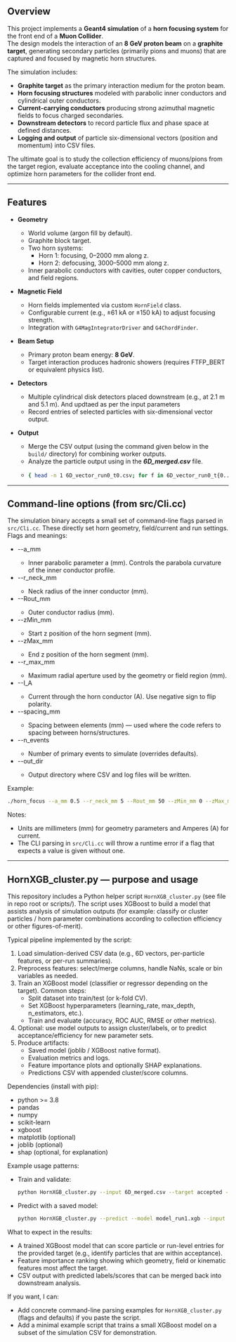 ## Overview
This project implements a **Geant4 simulation** of a **horn focusing system** for the front end of a **Muon Collider**.  
The design models the interaction of an **8 GeV proton beam** on a **graphite target**, generating secondary particles (primarily pions and muons) that are captured and focused by magnetic horn structures.  

The simulation includes:
- **Graphite target** as the primary interaction medium for the proton beam.  
- **Horn focusing structures** modeled with parabolic inner conductors and cylindrical outer conductors.  
- **Current-carrying conductors** producing strong azimuthal magnetic fields to focus charged secondaries.  
- **Downstream detectors** to record particle flux and phase space at defined distances.  
- **Logging and output** of particle six-dimensional vectors (position and momentum) into CSV files.  

The ultimate goal is to study the collection efficiency of muons/pions from the target region, evaluate acceptance into the cooling channel, and optimize horn parameters for the collider front end.

---

## Features
- **Geometry**  
  - World volume (argon fill by default).  
  - Graphite block target.  
  - Two horn systems:  
    - Horn 1: focusing, 0–2000 mm along z.  
    - Horn 2: defocusing, 3000–5000 mm along z.  
  - Inner parabolic conductors with cavities, outer copper conductors, and field regions.  

- **Magnetic Field**  
  - Horn fields implemented via custom `HornField` class.  
  - Configurable current (e.g., ±61 kA or ±150 kA) to adjust focusing strength.  
  - Integration with `G4MagIntegratorDriver` and `G4ChordFinder`.  

- **Beam Setup**  
  - Primary proton beam energy: **8 GeV**.  
  - Target interaction produces hadronic showers (requires FTFP_BERT or equivalent physics list).  

- **Detectors**  
  - Multiple cylindrical disk detectors placed downstream (e.g., at 2.1 m and 5.1 m). And updtaed as per the input parameters 
  - Record entries of selected particles with six-dimensional vector output.  

- **Output**   
  - Merge the CSV output (using the command given below in the `build/` directory) for combining worker outputs. 
  - Analyze the particle output using in the ***6D_merged.csv*** file.  
  - ```bash
    { head -n 1 6D_vector_run0_t0.csv; for f in 6D_vector_run0_t{0..$(nproc)-1}.csv; do tail -n +2 "$f"; done; } > 6D_merged.csv
    ```
    
---

## Command-line options (from src/Cli.cc)
The simulation binary accepts a small set of command-line flags parsed in `src/Cli.cc`. These directly set horn geometry, field/current and run settings. Flags and meanings:

- --a_mm <double>  
  - Inner parabolic parameter a (mm). Controls the parabola curvature of the inner conductor profile.
- --r_neck_mm <double>  
  - Neck radius of the inner conductor (mm).
- --Rout_mm <double>  
  - Outer conductor radius (mm).
- --zMin_mm <double>  
  - Start z position of the horn segment (mm).
- --zMax_mm <double>  
  - End z position of the horn segment (mm).
- --r_max_mm <double>  
  - Maximum radial aperture used by the geometry or field region (mm).
- --I_A <double>  
  - Current through the horn conductor (A). Use negative sign to flip polarity.
- --spacing_mm <double>  
  - Spacing between elements (mm) — used where the code refers to spacing between horns/structures.
- --n_events <int>  
  - Number of primary events to simulate (overrides defaults).
- --out_dir <string>  
  - Output directory where CSV and log files will be written.

Example:
```bash
./horn_focus --a_mm 0.5 --r_neck_mm 5 --Rout_mm 50 --zMin_mm 0 --zMax_mm 2000 --I_A 61000 --n_events 10000 --out_dir ./out_run1
```

Notes:
- Units are millimeters (mm) for geometry parameters and Amperes (A) for current.
- The CLI parsing in `src/Cli.cc` will throw a runtime error if a flag that expects a value is given without one.

---

## HornXGB_cluster.py — purpose and usage
This repository includes a Python helper script `HornXGB_cluster.py` (see file in repo root or scripts/). The script uses XGBoost to build a model that assists analysis of simulation outputs (for example: classify or cluster particles / horn parameter combinations according to collection efficiency or other figures-of-merit).

Typical pipeline implemented by the script:
1. Load simulation-derived CSV data (e.g., 6D vectors, per-particle features, or per-run summaries).
2. Preprocess features: select/merge columns, handle NaNs, scale or bin variables as needed.
3. Train an XGBoost model (classifier or regressor depending on the target). Common steps:
   - Split dataset into train/test (or k-fold CV).
   - Set XGBoost hyperparameters (learning_rate, max_depth, n_estimators, etc.).
   - Train and evaluate (accuracy, ROC AUC, RMSE or other metrics).
4. Optional: use model outputs to assign cluster/labels, or to predict acceptance/efficiency for new parameter sets.
5. Produce artifacts:
   - Saved model (joblib / XGBoost native format).
   - Evaluation metrics and logs.
   - Feature importance plots and optionally SHAP explanations.
   - Predictions CSV with appended cluster/score columns.

Dependencies (install with pip):
- python >= 3.8
- pandas
- numpy
- scikit-learn
- xgboost
- matplotlib (optional)
- joblib (optional)
- shap (optional, for explanation)

Example usage patterns:
- Train and validate:
  ```bash
  python HornXGB_cluster.py --input 6D_merged.csv --target accepted --task classification --out model_run1
  ```
- Predict with a saved model:
  ```bash
  python HornXGB_cluster.py --predict --model model_run1.xgb --input new_sim_data.csv --out predictions.csv
  ```

What to expect in the results:
- A trained XGBoost model that can score particle or run-level entries for the provided target (e.g., identify particles that are within acceptance).
- Feature importance ranking showing which geometry, field or kinematic features most affect the target.
- CSV output with predicted labels/scores that can be merged back into downstream analysis.

If you want, I can:
- Add concrete command-line parsing examples for `HornXGB_cluster.py` (flags and defaults) if you paste the script.
- Add a minimal example script that trains a small XGBoost model on a subset of the simulation CSV for demonstration.
